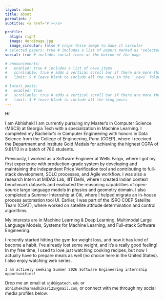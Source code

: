 ```yaml
---
layout: about
title: about
permalink: /
subtitle: <a href='#'></a>

profile:
  align: right
  image: HeroImage.jpg
  image_circular: false # crops thsse image to make it circular
# selected_papers: true # includes a list of papers marked as "selected={true}"
social: true # includes social icons at the bottom of the page

# announcements:
#   enabled: true # includes a list of news items
#   scrollable: true # adds a vertical scroll bar if there are more than 3 news items
#   limit: 5 # leave blank to include all the news in the `_news` folder

# latest_posts:
#   enabled: true
#   scrollable: true # adds a vertical scroll bar if there are more than 3 new posts items
#   limit: 3 # leave blank to include all the blog posts
---
```


Hi!

I am Abhishek! I am currently pursuing my Master’s in Computer Science (MSCS) at Georgia Tech with a specialization in Machine Learning. I completed my Bachelor's in Computer Engineering with honors in Data Science from the College of Engineering, Pune (COEP), where I received the Department and Institute Gold Medals for achieving the highest CGPA of 9.81/10 in a batch of 780 students.

Previously, I worked as a Software Engineer at Wells Fargo, where I got my first experience with production-grade system by developing and maintaining the Independent Price Verification tool and contributing to full-stack development, SDLC processes, and Agile workflow. I was also a research Intern at MIDAS Lab, IIIT Delhi, where I created Indian context benchmark datasets and evaluated the reasoning capabilities of open-source large language models in physics and geometry domain. I also completed a Summer Internship at Citi, where I helped migrate an in-house process automation tool UI. Earlier, I was part of the ISRO COEP Satellite Team (CSAT), where worked on satellite attitude determination and control algorithms.

My interests are in Machine Learning & Deep Learning, Multimodal Large Language Models, Systems for Machine Learning, and Full-stack Software Engineering.

I recently started hitting the gym for weight loss, and now it has kind of become a habit. I’ve already lost some weight, and it’s a really good feeling! In my free time, I used to love just watching cooking recipes, but now I actually have to prepare meals as well (no choice here in the United States). I also enjoy watching web series.

`I am actively seeking Summer 2026 Software Engineering internship opportunities!`

Drop me an email at `ajd6@gatech.edu` or `abhishekdharmadhikari25@gmail.com`, or connect with me through my social media profiles below.